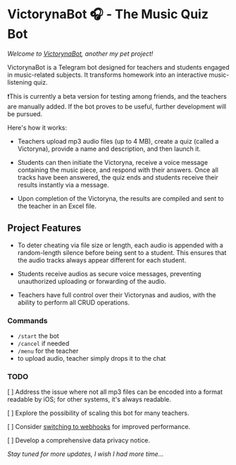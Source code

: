 # VictorynaBot 🎧 - The Music Quiz Bot

*Welcome to [VictorynaBot](https://t.me/AcademyVictorynaBot), another my pet project!*

VictorynaBot is a Telegram bot designed for teachers and students engaged in music-related subjects. It transforms homework into an interactive music-listening quiz.

❗️This is currently a beta version for testing among friends, and the teachers are manually added.
If the bot proves to be useful, further development will be pursued.

Here's how it works:

- Teachers upload mp3 audio files (up to 4 MB), create a quiz (called a Victoryna), provide a name and description, and then launch it.

- Students can then initiate the Victoryna, receive a voice message containing the music piece, and respond with their answers. Once all tracks have been answered, the quiz ends and students receive their results instantly via a message.

- Upon completion of the Victoryna, the results are compiled and sent to the teacher in an Excel file.

## Project Features

- To deter cheating via file size or length, each audio is appended with a random-length silence before being sent to a student. This ensures that the audio tracks always appear different for each student.

- Students receive audios as secure voice messages, preventing unauthorized uploading or forwarding of the audio.

- Teachers have full control over their Victorynas and audios, with the ability to perform all CRUD operations.

### Commands

- `/start` the bot
- `/cancel` if needed
- `/menu` for the teacher
- to upload audio, teacher simply drops it to the chat

### TODO

[  ] Address the issue where not all mp3 files can be encoded into a format readable by iOS; for other systems, it's always readable.

[  ] Explore the possibility of scaling this bot for many teachers.

[  ] Consider [switching to webhooks](https://github.com/python-telegram-bot/python-telegram-bot/wiki/Webhooks) for improved performance.

[  ] Develop a comprehensive data privacy notice.

*Stay tuned for more updates, I wish I had more time...*
